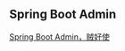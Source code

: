 ## Spring Boot Admin
[Spring Boot Admin，贼好使](https://www.toutiao.com/i7052620311237247492/?group_id=7052620311237247492)